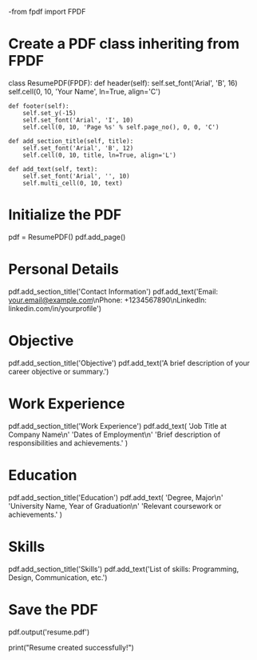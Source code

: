 -from fpdf import FPDF

# Create a PDF class inheriting from FPDF
class ResumePDF(FPDF):
    def header(self):
        self.set_font('Arial', 'B', 16)
        self.cell(0, 10, 'Your Name', ln=True, align='C')

    def footer(self):
        self.set_y(-15)
        self.set_font('Arial', 'I', 10)
        self.cell(0, 10, 'Page %s' % self.page_no(), 0, 0, 'C')

    def add_section_title(self, title):
        self.set_font('Arial', 'B', 12)
        self.cell(0, 10, title, ln=True, align='L')

    def add_text(self, text):
        self.set_font('Arial', '', 10)
        self.multi_cell(0, 10, text)

# Initialize the PDF
pdf = ResumePDF()
pdf.add_page()

# Personal Details
pdf.add_section_title('Contact Information')
pdf.add_text('Email: your.email@example.com\nPhone: +1234567890\nLinkedIn: linkedin.com/in/yourprofile')

# Objective
pdf.add_section_title('Objective')
pdf.add_text('A brief description of your career objective or summary.')

# Work Experience
pdf.add_section_title('Work Experience')
pdf.add_text(
    'Job Title at Company Name\n'
    'Dates of Employment\n'
    'Brief description of responsibilities and achievements.'
)

# Education
pdf.add_section_title('Education')
pdf.add_text(
    'Degree, Major\n'
    'University Name, Year of Graduation\n'
    'Relevant coursework or achievements.'
)

# Skills
pdf.add_section_title('Skills')
pdf.add_text('List of skills: Programming, Design, Communication, etc.')

# Save the PDF
pdf.output('resume.pdf')

print("Resume created successfully!")
